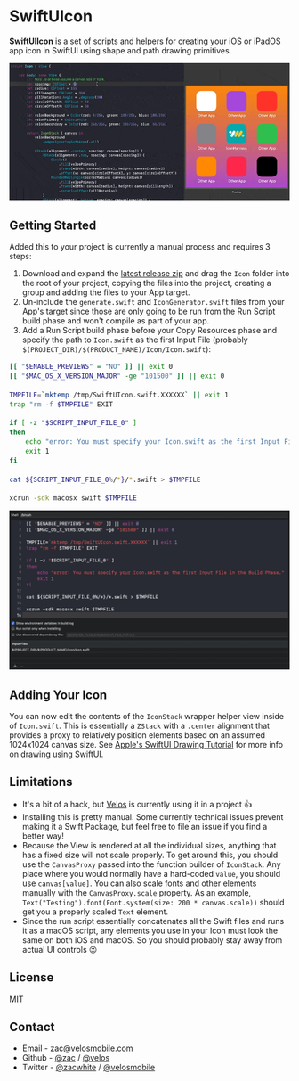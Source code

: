 # SwiftUIcon

**SwiftUIIcon** is a set of scripts and helpers for creating your iOS or iPadOS app icon in SwiftUI using shape and path drawing primitives.

<p align="center">
  <img src="images/live-preview.gif">
</p>

## Getting Started

Added this to your project is currently a manual process and requires 3 steps:

1. Download and expand the [latest release zip](https://github.com/velos/SwiftUIcon/releases/latest) and drag the `Icon` folder into the root of your project, copying the files into the project, creating a group and adding the files to your App target.
1. Un-include the `generate.swift` and `IconGenerator.swift` files from your App's target since those are only going to be run from the Run Script build phase and won't compile as part of your app.
1. Add a Run Script build phase before your Copy Resources phase and specify the path to `Icon.swift` as the first Input File (probably `$(PROJECT_DIR)/$(PRODUCT_NAME)/Icon/Icon.swift`):

```bash
[[ "$ENABLE_PREVIEWS" = "NO" ]] || exit 0
[[ "$MAC_OS_X_VERSION_MAJOR" -ge "101500" ]] || exit 0

TMPFILE=`mktemp /tmp/SwiftUIcon.swift.XXXXXX` || exit 1
trap "rm -f $TMPFILE" EXIT

if [ -z "$SCRIPT_INPUT_FILE_0" ]
then
    echo "error: You must specify your Icon.swift as the first Input File in the Build Phase."
    exit 1
fi

cat ${SCRIPT_INPUT_FILE_0%/*}/*.swift > $TMPFILE

xcrun -sdk macosx swift $TMPFILE
```
<p align="center">
  <img src="images/build-phase.jpg">
</p>

## Adding Your Icon

You can now edit the contents of the `IconStack` wrapper helper view inside of `Icon.swift`. This is essentially a `ZStack` with a `.center` alignment that provides a proxy to relatively position elements based on an assumed 1024x1024 canvas size. See [Apple's SwiftUI Drawing Tutorial](https://developer.apple.com/tutorials/swiftui/drawing-paths-and-shapes) for more info on drawing using SwiftUI.

## Limitations

* It's a bit of a hack, but [Velos](https://velosmobile.com/) is currently using it in a project 👍
* Installing this is pretty manual. Some currently technical issues prevent making it a Swift Package, but feel free to file an issue if you find a better way!
* Because the View is rendered at all the individual sizes, anything that has a fixed size will not scale properly. To get around this, you should use the `CanvasProxy` passed into the function builder of `IconStack`. Any place where you would normally have a hard-coded `value`, you should use `canvas[value]`. You can also scale fonts and other elements manually with the `CanvasProxy.scale` property. As an example, `Text("Testing").font(Font.system(size: 200 * canvas.scale))` should get you a properly scaled `Text` element.
* Since the run script essentially concatenates all the Swift files and runs it as a macOS script, any elements you use in your Icon must look the same on both iOS and macOS. So you should probably stay away from actual UI controls 😉

## License
MIT

## Contact
* Email - zac@velosmobile.com
* Github - [@zac](https://github.com/zac) / [@velos](https://github.com/velos)
* Twitter - [@zacwhite](https://twitter.com/zacwhite) / [@velosmobile](https://twitter.com/velosmobile)
